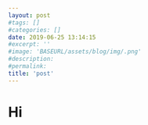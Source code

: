 ```yaml
---
layout: post
#tags: []
#categories: []
date: 2019-06-25 13:14:15
#excerpt: ''
#image: 'BASEURL/assets/blog/img/.png'
#description:
#permalink:
title: 'post'
---
```


# Hi